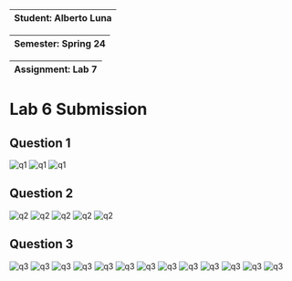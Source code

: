 |Student: Alberto Luna|
| --- |

|Semester: Spring 24|
| --- | 

|Assignment: Lab 7|
| --- |


# Lab 6 Submission

## Question 1
![q1](q1.1.png)
![q1](q1.3.png)
![q1](q1.4.png)


## Question 2
![q2](q2.1.png)
![q2](q2.2.png)
![q2](q2.3.png)
![q2](q2.4.png)
![q2](q2.5.png)


## Question 3
![q3](q3.1.png)
![q3](q3.2.png)
![q3](q3.3.png)
![q3](q3.4.png)
![q3](q3.5.png)
![q3](q3.6.png)
![q3](q3.7.png)
![q3](q3.7a.png)
![q3](q3.8.png)
![q3](q3.8a.png)
![q3](q3.9.png)
![q3](q3.10.png)
![q3](q3.10a.png)

